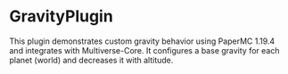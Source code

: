 # GravityPlugin

This plugin demonstrates custom gravity behavior using PaperMC 1.19.4 and integrates with Multiverse-Core.
It configures a base gravity for each planet (world) and decreases it with altitude.